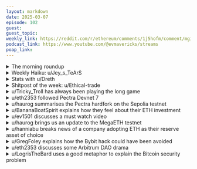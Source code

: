 ```yaml
---
layout: markdown
date: 2025-03-07
episode: 102
guest: 
guest_topic: 
weekly_link: https://reddit.com/r/ethereum/comments/1j5hofm/comment/mgib57b/
podcast_link: https://www.youtube.com/@evmavericks/streams
poap_link: 
---
```



<details markdown=1>
<summary>The morning roundup</summary>
[View on Reddit →](https://reddit.com/r/ethereum/comments/1j5hofm/comment/mgh1p0f/)

[u/FrenktheTank](https://reddit.com/u/FrenktheTank)

> Ethereum

[u/howareyou_2_day](https://reddit.com/u/howareyou_2_day)

> $2183.01

[u/Kallukoras](https://reddit.com/u/Kallukoras)

> 0.0274

[u/usesbinkvideo](https://reddit.com/u/usesbinkvideo)

> 3,600,715 Ethereans subscribed (+2,626)

</details>
<details markdown=1>
<summary>Weekly Haiku: u/Jey_s_TeArS</summary>
[View on Reddit →](https://reddit.com/r/ethereum/comments/1j3537a/comment/mg2f64p/)

*New privacy pools,*

*More emancipation tools,*

*The cypherpunk rules.*

</details>
<details markdown=1>
<summary>Stats with u/Dreth</summary>
[View on Reddit →](https://reddit.com/r/ethereum/comments/1j5hofm/comment/mgi07s5/)

Hi frens, hope you're having a great friday and have had a great week!

Missed stats yesterday, was busy all day and completely forgot about it. Rare that I spend a day without reading this daily!

Anyway, hope you all are great! here's today's and yesterday's stats:


# ETH stats

UTC Timestamp: **2025-03-07T12:29:00Z**

## Price and supply

| Metric                          | Value       |
|:--------------------------------|:------------|
| Current ETH price               | 2,189       |
| 24h change (%)                  | -4.17       |
| Average ETH price over 1 day    | 2,198       |
| Average ETH price over 7 days   | 2,229       |
| Average ETH price over 30 days  | 2,551       |
| Supply at merge                 | 120,521,140 |
| Current supply                  | 120,592,800 |
| Supply differential since merge | 71,659      |
| Total inflation since merge (%) | 0.06        |

## ETF Flow (in millions of USD)

### Summary

| Metric                                  |   Value |
|:----------------------------------------|--------:|
| Total ETF Flow                          |  2751.6 |
| Total ETF Flow over the last 3 days     |   -58.7 |
| Total ETF Flow on the last recorded day |   -10   |

### ETF Flow (last 3 days)

| Entity    |   2025-03-04 |   2025-03-05 |   2025-03-06 |   Total |
|:----------|-------------:|-------------:|-------------:|--------:|
| Blackrock |        -26.3 |          0   |          -10 |   -36.3 |
| Fidelity  |         21.7 |          0   |            0 |    21.7 |
| Grayscale |         10.7 |        -63.3 |            0 |   -52.6 |
| Grayscale |          8.5 |          0   |            0 |     8.5 |

#### Sources

- [ultrasound.money](https://ultrasound.money)
- [farside.co.uk](https://farside.co.uk/eth)
- [farside.co.uk ETH ETF full historical tables](https://farside.co.uk/ethereum-etf-flow-all-data/)
- [coinglass.com](https://coinglass.com/)

##### [Previous post](https://reddit.com/r/ethereum/comments/1j3xddk/daily_general_discussion_march_05_2025/mg4y18k/)

</details>
<details markdown=1>
<summary>Shitpost of the week: u/Ethical-trade</summary>
[View on Reddit →](https://reddit.com/r/ethereum/comments/1j2cxi7/daily_general_discussion_march_03_2025/mfs5ff8/)

We're invested in ether not because it's easy,

But because we thought it would be easy.

</details>
<details markdown=1>
<summary>u/Tricky_Troll has always been playing the long game</summary>
[View on Reddit →](https://reddit.com/r/ethereum/comments/1j0tpka/daily_general_discussion_march_01_2025/mfimo60/)

Lots of low effort brigaded FUD out there today. But none of it has any real teeth. Even an AI could counter the low quality FUD (foreshadowing). All of the negativity is due to falling price and not failing fundamentals. Sure, the concerns about the price action is for good reason. But this isn't the first time we as a community have been through tough times. 2018 was brutal and it wasn't until late 2020 until ETH received anything close to a fair valuation. It was 3 years of absurdly low valuations. Except, this time around the fundamentals are better than ever. That my friends is an opportunity and it is one I have been fortunate enough to take advantage of before.

Ethereum is excelling at the undercutting competitors strategy which Amazon used for 20 whole years until it cornered the vast majority of the market and it could raise prices to turn a significant profit. This is what ETH is doing with blobs. Mass scaling for L2s which is so cheap that alt DA and alt L1s stand no chance. Solana only managed to get mercenary style chain usage in the form of the memecoin casino. Meanwhile we have [institution after institution lining up to use Ethereum.](https://ethereumadoption.com/)

But I'm not going to sugar coat it. Price wise, it's not looking good. Macro is looking like a steaming pile of dogshit. But we're not here for a pump and dump. We never were. Ethereum has always been a long term play. As the world continues to head towards a major crisis, us long term investors know that new institutions always come out of the other side of major crises. After WW2 it was Bretton Woods and the US dollar and US hegemony and protection of its allies to prevent nuclear proliferation. This time around it will be a multi-polar world order and a permissionless, credibly neutral and decentralised base layer for all counterparties to transact on digitally without the need for trusted parties. What other than Ethereum fits this description? Go on, I'll wait...

So as the blood continues to rain down on the streets, I'll be here, continuing to stake. Financially stress free with enough cash to weather a multi-year bear or a black swan rainy day and the vast, vast majority of my assets in ETH. Any spare income I will be more than happy to buy up cheap ETH. I'm not expecting a return any time soon, but I also wouldn't rule it out. At the end of the day it doesn't matter. ETH the asset is very clearly a solid long term play, so what happens between here and 20XX doesn't matter aside from how it allows me to further increase my stack.

</details>
<details markdown=1>
<summary>u/eth2353 followed Pectra Devnet 7</summary>
[View on Reddit →](https://reddit.com/r/ethereum/comments/1j2cxi7/daily_general_discussion_march_03_2025/mfrpp1y/)

`pectra-devnet-7` just went through the Pectra network upgrade. This devnet was quickly spun up last week by the EF DevOps team in response to the Holesky testnet upgrade not going too smoothly. The devnet features over 500 machines running over 1M validators and is publicly accessible for anyone to try out. Even the validator set is permissionless and anyone can join!

You can follow the progress of the upgrade on [this explorer](https://dora.pectra-devnet-7.ethpandaops.io/epochs) (the fork epoch is 1024). At the time of writing the first post-Pectra epoch is still ongoing so I'll report back once it is clear whether or not the upgrade went successfully.

Edit: First post-upgrade epoch (1024) justified right away with high participation!

Edit: The network has finalized the upgrade epoch and continues finalizing with the same participation rate as before the upgrade, everything looks great.

The next scheduled Pectra upgrade is on Wednesday on the Sepolia testnet (epoch 222,464). Gnosis Chain's testnet, Chiado, is scheduled to go through the upgrade this Thursday (epoch 948,224).

</details>
<details markdown=1>
<summary>u/haurog summarises the Pectra hardfork on the Sepolia testnet</summary>
[View on Reddit →](https://reddit.com/r/ethereum/comments/1j3xddk/daily_general_discussion_march_05_2025/mg43ltn/)

The Sepolia testnet just had its Pectra upgrade. It looks like all went fine. There are no missed blocks. Attestation are coming in normally and the chain finalized within 2 epochs.

Sepolia is a permissioned POS network, meaning only selected entities can run validators on it. The goal of the sepolia testnet is to have a stable environment for projects testing their smart contracts and rollups on it. Looks like they can now use 6 blobs per block and also wallets can start with testing their account abstraction integration (EIP-7702).

My own sepolia nodes did not have an issue with it, even my RISC-V board managed to do it. The only hiccup I have seen is that the beaconcha.in sepolia site is stuck. Maybe their node went down.

Addendum: As of 9:40 AM UTC all blocks seem to be full of transactions again. There is no chain split or anything severe. In my current understanding, the issue seems to be that some EL clients naively assumed all logs emitted from the deposit contract on sepolia are deposit logs. Unfortunately the sepolia contract has other logs emitted as well, so execution clients need to be more specific to not trigger the deposit logic every time the deposit contract emits something. Updated code is already in some master branches of some clients (geth), so might be properly fixed soon. Tomorrow there is also the Chiado testnet (from gnosis chain) upgrade. They also have a custom deposit contract which uses ERC-20 tokens. Lets see if they manage to fix the relevant clients until then.

</details>
<details markdown=1>
<summary>u/BananaBoatSpirit explains how they feel about their ETH investment</summary>
[View on Reddit →](https://reddit.com/r/ethereum/comments/1j2cxi7/daily_general_discussion_march_03_2025/mfv1jym/)

Earlier than Sep 2017. Sold a bunch in 2021. Comfy in spot with a few longs at $2,600.

Price action during this cycle has been terribly disheartening. ETH seems to be suffering from a severe case of middle child syndrome.

I'm still bullish over the next year or so and also bullish long term (5+ years). Network upgrades have gone really well. The increasing amount of stablecoins on chain is a great sign and the current admin (despite questionable/fraudulent shenanigans) is shaping up to be majorly favorable and permissive toward builders in the industry. We'll just have to wait and see what gets launched in these upcoming years now that the SEC isn't spamming corrupt enforcement judgments at every crypto exchange or other company involved in digital assets.

As to headwinds and disappointments: Macro environment sucks. Rates are still high, inflation still high-ish, and it's not clear when and to what extent we'll get another liquidity cycle.

Lack of solutions for privacy options sucks. Stagnation in DeFi since 2020/2021 sucks. NFT collapse and lack of use cases sucks. Lack of real world non-crypto utility sucks. Onboarding, outreach, and effective advocacy has sucked. Memecoin meta crime szn really sucked (but happy it was on Solana and not Ethereum). Layer 2 fragmentation sucks. Eigen sucked.

But.. ETF's are great and so is ETH's status as a commodity. I wouldn't feel comfortable keeping significant assets on any other chain. I don't trust Bitcoin long-term for a variety of reasons. Even  as #2, every year & each cycle we survive with increasing TVL's is another year added to the Lindy effect.

</details>
<details markdown=1>
<summary>u/ev1501 discusses a must watch video</summary>
[View on Reddit →](https://reddit.com/r/ethereum/comments/1j3537a/daily_general_discussion_march_04_2025/mfyotoj/)

If you havent watched this Danny Ryan clip yet and you are heavily invested in Ethereum i highly recommend you watch it from start to end. <https://x.com/sassal0x/status/1896347959664800105> It will help you cut away all the doom and gloom and medium term price action. In light of all the leadership changes at the EF and now with Danny helping run Etherealize I am very optimistic for Ethereums future. He understands the gap to fill and making sure we are in the room with countries, governments, companies, institutions. First off we have to stop comparing ETH to BTC and worrying about the ratio. The real focus needs to be on the smart contract space and its competitors. This is where the fight is and where ETH needs to win. The good news is that Ethereum is the right platform for real world assets to be tokenized there. It is modular which will allow it to scale as needed and no Solana will not be the future for this. Monolithic chains are not the answer. It took a while but the Ethereum community’s focus is finally on the right things. We all need to stay focused as well.  I am at peace now with the current price action, whether it takes us to $1xxx or not.  I am in it for the long haul and am not fucking going anywhere.

</details>
<details markdown=1>
<summary>u/haurog brings us an update to the MegaETH testnet</summary>
[View on Reddit →](https://reddit.com/r/ethereum/comments/1j3537a/daily_general_discussion_march_04_2025/mg0eicm/)

An update to the MegaETH testnet.

They will start it this week. Then they have a few days for projects to deploy on the testnet and get everything ready. On the 10th of March they will open the testnet to the users.

What is quite interesting is that the plan to have 15ms block times and 1.68 ~~MGas/s~~ GGas/s throughput. This is about 1000 times faster than Ethereum mainnet or 17k tps (!!!). This is pretty wild to be honest. I personally did not expect them to push the numbers that high. I would have been happy with 100ms block times and about 1k-2k tps. As it is a testnet I really hope they will stresstest their setup and really reach these numbers. I want to see how long they can sustain these high numbers.

For those that do not know, MegaETH is an L2 that embraces the modular roadmap and pushes the execution side of things to the maximum by splitting the work of running the chain into a handful of tasks, each of which a dedicated actor does. This leads to such a high throughput. Other L2s do similar things like Eclipse, which uses the SVM and there is another one, I think, which eludes me at the moment.

They also have forced inclusion from the L1. So, if somehow the sequencer goes down, or for some reason or tries to censor you, you can force a transaction to be included from Ethereum L1 into MegaETH. L2s use an alternative data availability service to store the transaction data. MegaETH uses EigenDA. This means they will not pay blob Fees, but as they are a zk based L2 they will pay quite a bit for executing zk proofs on mainnet. We will see how much these cost and how often they do them.

For me, MegaETH is interesting because it is on the extreme end of what the modular (or rollup centric) roadmap enables. This end is the one with less security from the L1, but lower prices and maximum throughput. The other end of the spectrum is occupied by based and soon native rollups, like Taiko, which couple much stronger to the Ethereum mainnet and inherit more of its security. The rollups we know best like Arbitrum, Optimism Mainnet and Base are somewhere between these two extremes.

</details>
<details markdown=1>
<summary>u/hanniabu breaks news of a company adopting ETH as their reserve asset of choice</summary>
[View on Reddit →](https://reddit.com/r/ethereum/comments/1j3xddk/daily_general_discussion_march_05_2025/mg76xgb/)

[https://x.com/hanni\_abu/status/1897367422203773372](https://x.com/hanni_abu/status/1897367422203773372)

>BioNexus Gene Lab adopts Ethereum for treasury strategy
>
>[https://www.investing.com/news/company-news/bionexus-gene-lab-adopts-ethereum-for-treasury-strategy-93CH-3909695](https://www.investing.com/news/company-news/bionexus-gene-lab-adopts-ethereum-for-treasury-strategy-93CH-3909695)
>
>The company also released an Ethereum Strategy Whitepaper, highlighting the asset’s institutional reliability, staking rewards, financial dominance, and scalability.
>
>[https://www.bionexusgenelab.com/ethstrategy](https://www.bionexusgenelab.com/ethstrategy)

</details>
<details markdown=1>
<summary>u/GregFoley explains how the Bybit hack could have been avoided</summary>
[View on Reddit →](https://reddit.com/r/ethereum/comments/1j3xddk/daily_general_discussion_march_05_2025/mg56prl/)

[GridPlus Hardware Wallets Could Have Helped Prevent the $1.5B Bybit Crypto Hack. Here’s How.](https://gridplus.io/blogs/blog/how-the-gridplus-lattice1-could-have-helped-prevent-the-1-5b-bybit-crypto-hack)

"The Lattice1 and Clear Signing addressed smart contract blind signing in hardware for the first time ever. This last line of defense requires users to actively look and compare the two requests. If they do not match, it indicates something is wrong and that the signing request should not be approved."

</details>
<details markdown=1>
<summary>u/eth2353 discusses some Arbitrum DAO drama</summary>
[View on Reddit →](https://reddit.com/r/ethereum/comments/1j3xddk/daily_general_discussion_march_05_2025/mg4fi12/)

Damn, another testnet-specific bug on Sepolia. Hopefully this one will be easier to resolve than the one on Holesky.

___

If you're looking for a small distraction from the politics, testnet happenings and price action, I have one for you today (it is still politics though quite different).

Arbitrum, the creator of the largest L2 on Ethereum by TVL (Arbitrum One), has recently established a Growth Management Committee (GMC). This committee is tasked with investing the Arbitrum DAO's ETH holdings into "ETH-backed strategies".

There's some discontent on their governance forum after the GMC announced its preferred choices almost 2 weeks ago. The discontent stems from multiple things, I included my opinion on each of them and would be interested to hear yours:

1) It was proposed to cut the governance vote short (ending <7 days after the forum post). In the end the snapshot vote has not been posted at all, at least not yet. (I'm personally not sure about this one, this may have just been an honest mistake because the post was made later than they expected)

2) The GMC proposed to stake 2/3 of the amount with Lido even though proposals from Rocket Pool, StakeWise, NodeSet and other more decentralized options were also received. (On this one I completely agree with the user that is blasting the choice of Lido on the forums, they're making a good case against it. Also, if someone like Arbitrum DAO goes with Lido here, why should we expect others to do any better?)

3) the community expected something called the Growth Management Committee to support growth on Arbitrum in a more significant way by e.g. using Arbitrum-native projects (agree on this one too, Arbitrum-native strategies may be more risky but they deserved at least a small allocation)

Thoughts? Do we have any Arbitrum DAO delegates around here that would want to share their opinion?

</details>
<details markdown=1>
<summary>u/LogrisTheBard uses a good metaphor to explain the Bitcoin security problem</summary>
[View on Reddit →](https://reddit.com/r/ethereum/comments/1j4prxx/daily_general_discussion_march_06_2025/mgdpj9q/)

I had a conversation about this at EthDenver with about 6 people at a table. They were all shocked by this simple economic fact. I tend to use the analogy of a gold vault instead of Bitcoin to shake people out of their usual frame of mind.

We have a gold vault that is paid for by a nearby gold mine and people who enter the vault to access their holdings. Now obviously there is a desired ratio of gold holdings to security guards. If this gets too out of balance some thieves are going to rob the gold vault. No gold mine is infinite though so over time the gold being mined depletes so there is less available from there to pay the security guards. As the gold mine revenue depletes, the gold vault can't afford as many security guards unless the traffic into the vault increases to offset this depletion rate. The only alternative is for gold to leave the vault so there's less value stored in it for thieves.

It's obvious with such a system the budget for the security guards should scale with the amount of gold stored in the vault not with the foot traffic of people going to the vault but even if you set that aside, coupling the security with the nearby gold mine is clearly an unsustainable solution. Having some schedule that says every 4 years I'm going to halve the number of security guards regardless of the gold stored in the vault is degenerately risky and a poor tokenomic design. Doubling the price of gold doesn't help this situation. The only solutions in the long term are to either continuously increase the foot traffic bill as much as is needed to pay enough security guards until people get pissed enough that they take their gold to a different vault with a better security model which winds down the shitty vault to 0 holdings over time, change the billing structure to be based on holdings instead of foot traffic which amounts to a wealth tax, or find an infinite gold mine so there is a sustainable subsidized security budget.

The gold in the vault is the market cap of BTC here. Either blockspace fees need to increase to offset any inflation decrease, a chain wide wealth tax on BTC holdings needs to siphon funds for miners, they need to remove the 21M hard cap and use inflation as an alternative wealth tax, or the BTC market cap needs to fall in line with the security budget. Most likely in my opinion: they will ignore this until thieves rob the vault which will force the BTC price down significantly. By doing nothing they force the latter option.

</details>
